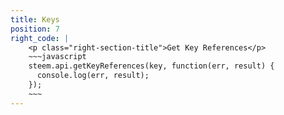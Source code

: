 ```yaml
---
title: Keys
position: 7
right_code: |
    <p class="right-section-title">Get Key References</p>
    ~~~javascript
    steem.api.getKeyReferences(key, function(err, result) {
      console.log(err, result);
    });
    ~~~
---
```

